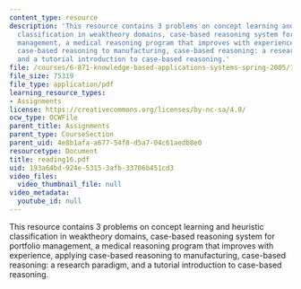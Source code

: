 ```yaml
---
content_type: resource
description: 'This resource contains 3 problems on concept learning and heuristic
  classification in weaktheory domains, case-based reasoning system for portfolio
  management, a medical reasoning program that improves with experience, applying
  case-based reasoning to manufacturing, case-based reasoning: a research paradigm,
  and a tutorial introduction to case-based reasoning.'
file: /courses/6-871-knowledge-based-applications-systems-spring-2005/193a64bd924e53153afb33706b451cd3_reading16.pdf
file_size: 75319
file_type: application/pdf
learning_resource_types:
- Assignments
license: https://creativecommons.org/licenses/by-nc-sa/4.0/
ocw_type: OCWFile
parent_title: Assignments
parent_type: CourseSection
parent_uid: 4e8b1afa-a677-54f8-d5a7-04c61aedb8e0
resourcetype: Document
title: reading16.pdf
uid: 193a64bd-924e-5315-3afb-33706b451cd3
video_files:
  video_thumbnail_file: null
video_metadata:
  youtube_id: null
---
```

This resource contains 3 problems on concept learning and heuristic classification in weaktheory domains, case-based reasoning system for portfolio management, a medical reasoning program that improves with experience, applying case-based reasoning to manufacturing, case-based reasoning: a research paradigm, and a tutorial introduction to case-based reasoning.
